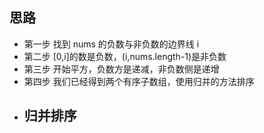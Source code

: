 ## 思路

- 第一步 找到 nums 的负数与非负数的边界线 i
- 第二步 [0,i]的数是负数，(i,nums.length-1)是非负数
- 第三步 开始平方，负数方是递减，非负数侧是递增
- 第四步 我们已经得到两个有序子数组，使用归并的方法排序
- 归并排序
  -
